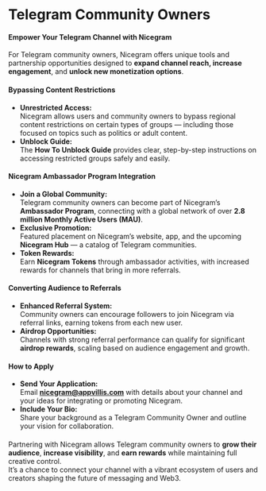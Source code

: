 # Telegram Community Owners

#### **Empower Your Telegram Channel with Nicegram**

For Telegram community owners, Nicegram offers unique tools and partnership opportunities designed to **expand channel reach, increase engagement**, and **unlock new monetization options**.

#### **Bypassing Content Restrictions**

* **Unrestricted Access:**\
  Nicegram allows users and community owners to bypass regional content restrictions on certain types of groups — including those focused on topics such as politics or adult content.
* **Unblock Guide:**\
  The **How To Unblock Guide** provides clear, step-by-step instructions on accessing restricted groups safely and easily.

#### **Nicegram Ambassador Program Integration**

* **Join a Global Community:**\
  Telegram community owners can become part of Nicegram’s **Ambassador Program**, connecting with a global network of over **2.8 million Monthly Active Users (MAU)**.
* **Exclusive Promotion:**\
  Featured placement on Nicegram’s website, app, and the upcoming **Nicegram Hub** — a catalog of Telegram communities.
* **Token Rewards:**\
  Earn **Nicegram Tokens** through ambassador activities, with increased rewards for channels that bring in more referrals.

#### **Converting Audience to Referrals**

* **Enhanced Referral System:**\
  Community owners can encourage followers to join Nicegram via referral links, earning tokens from each new user.
* **Airdrop Opportunities:**\
  Channels with strong referral performance can qualify for significant **airdrop rewards**, scaling based on audience engagement and growth.

#### **How to Apply**

* **Send Your Application:**\
  Email **nicegram@appvillis.com** with details about your channel and your ideas for integrating or promoting Nicegram.
* **Include Your Bio:**\
  Share your background as a Telegram Community Owner and outline your vision for collaboration.

####

Partnering with Nicegram allows Telegram community owners to **grow their audience**, **increase visibility**, and **earn rewards** while maintaining full creative control.\
It’s a chance to connect your channel with a vibrant ecosystem of users and creators shaping the future of messaging and Web3.
